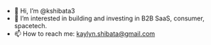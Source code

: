 - 👋 Hi, I’m @kshibata3
- 👀 I’m interested in building and investing in B2B SaaS, consumer, spacetech.
- 📫 How to reach me: kaylyn.shibata@gmail.com

<!---
kshibata3/kshibata3 is a ✨ special ✨ repository because its `README.md` (this file) appears on your GitHub profile.
You can click the Preview link to take a look at your changes.
--->
